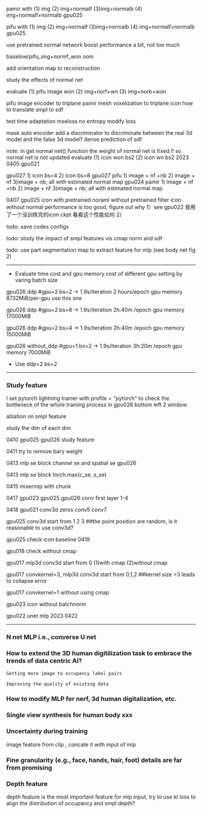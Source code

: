 pamir with (1) img (2) img+normalf (3)img+normalb (4) img+normalf+normalb  gpu025

pifu with (1) img (2) img+normalf (3)img+normalb (4) img+normalf+normalb  gpu025

use pretrained normal network boost performance a bit, not too much

baseline/pifu_img+normf_won  oom

add orientation map to reconstruction

study the effects of normal net

evaluate (1) pifu image won (2) img+norf+wn  (3) img+norb+won

pifu image encoder to triplane
pamir mesh voxelization to triplane
icon how to translate smpl to sdf

test time adaptation mseloss no entropy
modify loss

mask auto encoder
add a discriminator to discriminate between the real 3d model and the false 3d model?
dense prediction of sdf

note: in get normal net() function    the weight of normal net is fixed.!!  so normal net is not updated
evaluate (1) icon won bs2 (2) icon wn bs2  2023 0405   gpu021

gpu027  1) icon bs=4 2) icon bs=8
gpu027  pifu  1) image + nf +nb  2) image + nf 3)image + nb; all with estimated normal map
gpu024 pamir 1) image + nf +nb  2) image + nf 3)image + nb; all with estimated normal map

0407 gpu025 icon with pretrained noraml without pretrained filter
icon without normal performance is too good, figure out why
  1）see gpu022 我用了一个没训练完的icon ckpt 看看这个性能如何
  2）

todo: save codes configs

todo: study the impact of smpl features vis cmap norm and sdf

todo: use part segmentation map to extract feature for mlp  (see body net fig 2)

---

* Evaluate time cost and gpu memory cost of different gpu setting by varing batch size

gpu026 ddp #gpu=2  bs=2 -> 1.9s/iteration 2 hours/epoch  gpu memory 8732MiB/per-gpu use this one

gpu026 ddp #gpu=2  bs=8 -> 1.9s/iteration 2h:40m /epoch  gpu memory 17000MiB

gpu026 ddp #gpu=2  bs=4 -> 1.9s/iteration 2h:40m /epoch  gpu memory 15000MiB

gpu026 without_ddp #gpu=1  bs=2 -> 1.9s/iteration 3h:20m /epoch  gpu memory 7000MiB

* Use ddp=2 bs=2

---

### Study feature

I set pytorch lightning trainer with profile = "pytorch" to check the bottleneck of the whole training process in gpu026 bottom left 2 window.

ablation on smpl feature

study the dim of each dim

0410 gpu025 gpu026 study feature

0411 try to remove bary weight

0413 mlp se block     channel se and spatial se  gpu026

0413 mlp se block torch.max(c_se, s_se)

0415 mixermlp with chunk

0417 gpu023 gpu025 gpu026  conv first layer 1-4

0418 gpu021 conv3d zeros conv5 conv7

gpu025 conv3d start from 1 2 3 ##the point position are random, is it reasonable to use conv3d?

gpu025 check icon baseline 0419

gpu018 check without cmap

gpu017  mlp3d conv3d start from 0  (1)with cmap  (2)without cmap

gpu017 convkernel=3, mlp3d conv3d start from 0,1,2  ##kernel size >3 leads to collapse error

gpu017 convkernel=1 without using cmap

gpu023 icon without batchnorm

gpu022 unet mlp 2023 0422

---
### N net MLP i.e., converse U net

### How to extend the 3D human digitilization task to embrace the trends of data centric AI?

    Getting more image to occupancy label pairs

    Improving the quality of existing data

### How to modify MLP for nerf, 3d human digitalization, etc.

### Single view synthesis for human body xxx

### Uncertainty during training

image feature from clip , concate it with input of mlp

### Fine granularity (e.g., face, hands, hair, foot) details are far from promising

### Depth feature

depth feature is the most important feature for mlp input, try to use kl loss to align the distribution of occupancy and smpl depth?
